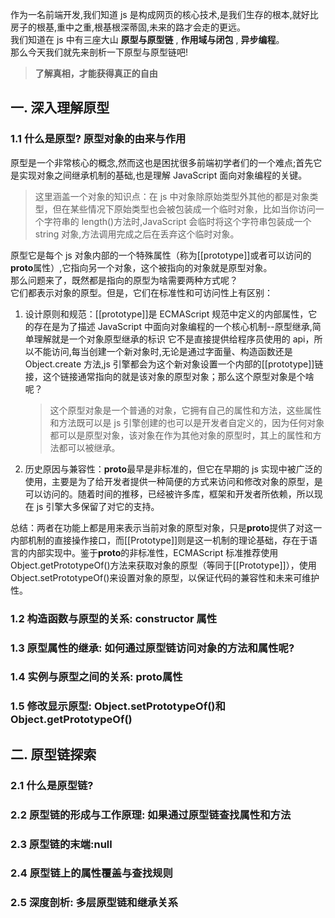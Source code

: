 作为一名前端开发,我们知道 js 是构成网页的核心技术,是我们生存的根本,就好比房子的根基,重中之重,根基根深蒂固,未来的路才会走的更远。  
我们知道在 js 中有三座大山 **原型与原型链** , **作用域与闭包** , **异步编程**。  
那么今天我们就先来剖析一下原型与原型链吧!

> **了解真相，才能获得真正的自由**

## 一. 深入理解原型

### 1.1 什么是原型? 原型对象的由来与作用

原型是一个非常核心的概念,然而这也是困扰很多前端初学者们的一个难点;首先它是实现对象之间继承机制的基础,也是理解 JavaScript 面向对象编程的关键。

> 这里涵盖一个对象的知识点：在 js 中对象除原始类型外其他的都是对象类型，但在某些情况下原始类型也会被包装成一个临时对象，比如当你访问一个字符串的 length()方法时,JavaScript 会临时将这个字符串包装成一个 string 对象,方法调用完成之后在丢弃这个临时对象。

原型它是每个 js 对象内部的一个特殊属性（称为[[prototype]]或者可以访问的**proto**属性）,它指向另一个对象，这个被指向的对象就是原型对象。  
那么问题来了，既然都是指向的原型为啥需要两种方式呢？  
它们都表示对象的原型。但是，它们在标准性和可访问性上有区别：

1. 设计原则和规范：[[prototype]]是 ECMAScript 规范中定义的内部属性，它的存在是为了描述 JavaScript 中面向对象编程的一个核心机制--原型继承,简单理解就是一个对象原型继承的标识
   它不是直接提供给程序员使用的 api，所以不能访问,每当创建一个新对象时,无论是通过字面量、构造函数还是 Object.create 方法,js 引擎都会为这个新对象设置一个内部的[[prototype]]链接，这个链接通常指向的就是该对象的原型对象；那么这个原型对象是个啥呢？

   > 这个原型对象是一个普通的对象，它拥有自己的属性和方法，这些属性和方法既可以是 js 引擎创建的也可以是开发者自定义的，因为任何对象都可以是原型对象，该对象在作为其他对象的原型时，其上的属性和方法都可以被继承。

2. 历史原因与兼容性：**proto**最早是非标准的，但它在早期的 js 实现中被广泛的使用，主要是为了给开发者提供一种简便的方式来访问和修改对象的原型，是可以访问的。随着时间的推移，已经被许多库，框架和开发者所依赖，所以现在 js 引擎大多保留了对它的支持。

总结：两者在功能上都是用来表示当前对象的原型对象，只是**proto**提供了对这一内部机制的直接操作接口，而[[Prototype]]则是这一机制的理论基础，存在于语言的内部实现中。鉴于**proto**的非标准性，ECMAScript 标准推荐使用 Object.getPrototypeOf()方法来获取对象的原型（等同于[[Prototype]]），使用 Object.setPrototypeOf()来设置对象的原型，以保证代码的兼容性和未来可维护性。

### 1.2 构造函数与原型的关系: constructor 属性

### 1.3 原型属性的继承: 如何通过原型链访问对象的方法和属性呢?

### 1.4 实例与原型之间的关系: **proto**属性

### 1.5 修改显示原型: Object.setPrototypeOf()和 Object.getPrototypeOf()

## 二. 原型链探索

### 2.1 什么是原型链?

### 2.2 原型链的形成与工作原理: 如果通过原型链查找属性和方法

### 2.3 原型链的末端:null

### 2.4 原型链上的属性覆盖与查找规则

### 2.5 深度剖析: 多层原型链和继承关系

